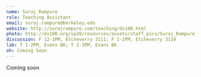 ```yaml
---
name: Suraj Rampure
role: Teaching Assistant
email: suraj.rampure@berkeley.edu
website: http://surajrampure.com/teaching/ds100.html
photo: http://ds100.org/sp20/resources/assets/staff_pics/Suraj_Rampure.jpeg
discussion: F 12-1PM, Etcheverry 3111; F 1-2PM, Etcheverry 3119
lab: T 1-2PM, Evans B6; T 2-3PM, Evans B6
oh: Coming Soon
---
```


Coming soon
